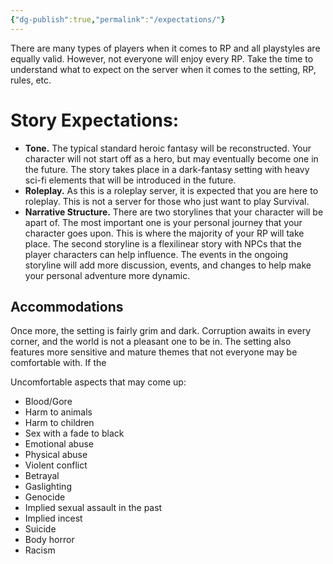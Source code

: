 ```yaml
---
{"dg-publish":true,"permalink":"/expectations/"}
---
```


There are many types of players when it comes to RP and all playstyles are equally valid. However, not everyone will enjoy every RP. Take the time to understand what to expect on the server when it comes to the setting, RP, rules, etc.

# Story Expectations:

- **Tone.** The typical standard heroic fantasy will be reconstructed. Your character will not start off as a hero, but may eventually become one in the future. The story takes place in a dark-fantasy setting with heavy sci-fi elements that will be introduced in the future.
- **Roleplay.** As this is a roleplay server, it is expected that you are here to roleplay. This is not a server for those who just want to play Survival.
- **Narrative Structure.** There are two storylines that your character will be apart of. The most important one is your personal journey that your character goes upon. This is where the majority of your RP will take place. The second storyline is a flexilinear story with NPCs that the player characters can help influence. The events in the ongoing storyline will add more discussion, events, and changes to help make your personal adventure more dynamic.

## Accommodations

Once more, the setting is fairly grim and dark. Corruption awaits in every corner, and the world is not a pleasant one to be in. The setting also features more sensitive and mature themes that not everyone may be comfortable with. If the

Uncomfortable aspects that may come up:

- Blood/Gore
- Harm to animals
- Harm to children
- Sex with a fade to black
- Emotional abuse
- Physical abuse
- Violent conflict
- Betrayal
- Gaslighting
- Genocide
- Implied sexual assault in the past
- Implied incest
- Suicide
- Body horror
- Racism
